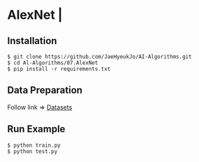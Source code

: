 # AlexNet |

## Installation
    $ git clone https://github.com/JaeHyeukJo/AI-Algorithms.git
    $ cd Al-Algorithms/07.AlexNet
    $ pip install -r requirements.txt

## Data Preparation
Follow link  => [Datasets](https://github.com/JaeHyeukJo/AI-Algorithms/tree/main/01.%20AlexNet/data)

## Run Example
```
$ python train.py
$ python test.py
```
